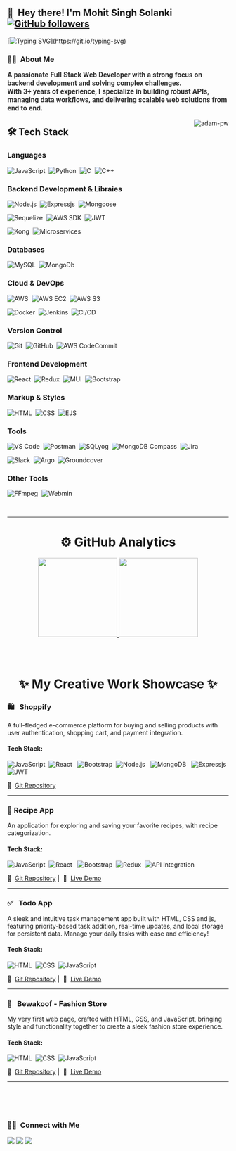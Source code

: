 ## 👋 &nbsp;Hey there! I'm Mohit Singh Solanki [![GitHub followers](https://img.shields.io/github/followers/MSinghSolanki.svg?style=social&label=Followers)](https://github.com/MSinghSolanki?tab=followers)

[![Typing SVG](https://readme-typing-svg.herokuapp.com?font=Roboto&weight=630&color=50C878&size=20&lines=Full+Stack+Web+Developer;Backend+API+Specialist;Cloud+Deployment+Expert;Passionate+Problem+Solver;Building+Scalable+Web+Solutions...)](https://git.io/typing-svg)

### 👨‍💻 &nbsp;About Me
<p style="font-family: 'Roboto', sans-serif; font-weight: bold; font-size: 16px; color: #333;">
  A passionate Full Stack Web Developer with a strong focus on backend development and solving complex challenges.
  <br>
  <strong>With 3+ years of experience</strong>,
  I specialize in building robust APIs, managing data workflows, and delivering scalable web solutions from end to end.
</p>


<p><img align="right" src="https://github.com/Adam-pw/Adam-pw/blob/main/animation_500_kxa883sd.gif" alt="adam-pw" /></p>

## 🛠️ **Tech Stack**

### **Languages**
![JavaScript](https://img.shields.io/badge/JavaScript-F7DF1E.svg?style=flat&logo=JavaScript&logoColor=black)&nbsp;
![Python](https://img.shields.io/badge/Python-3776AB?style=flat&logo=python&logoColor=white)&nbsp;
![C](https://img.shields.io/badge/C-00599C?style=flat&logo=c&logoColor=white)&nbsp;
![C++](https://img.shields.io/badge/C%2B%2B-00599C?style=flat&logo=cplusplus&logoColor=white)&nbsp;

### **Backend Development & Libraies**
![Node.js](https://img.shields.io/badge/-Node.js-05122A?style=flat&logo=node.js)&nbsp;
![Expressjs](https://img.shields.io/badge/-Expressjs-05122A?style=flat&logo=Express&Color=092E20)&nbsp;
![Mongoose](https://img.shields.io/badge/Mongoose-880000?style=flat&logo=mongoose&logoColor=white)&nbsp;

![Sequelize](https://img.shields.io/badge/Sequelize-52B0E7?style=flat&logo=sequelize&logoColor=white)&nbsp;
![AWS SDK](https://img.shields.io/badge/AWS_SDK-232F3E?style=flat&logo=amazonaws&logoColor=FF9900)&nbsp;
![JWT](https://img.shields.io/badge/JWT-000000?style=flat&logo=json-web-tokens&logoColor=white)&nbsp;

![Kong](https://img.shields.io/badge/Kong-00203F?style=flat&logo=kong&logoColor=white)&nbsp;
![Microservices](https://img.shields.io/badge/Microservices-FF6F00?style=flat&logo=microgenetics&logoColor=white)&nbsp;

### **Databases**
![MySQL](https://img.shields.io/badge/MySQL-4479A1.svg?style=flat&logo=MySQL&logoColor=white)&nbsp;
![MongoDb](https://img.shields.io/badge/MongoDb-47A248.svg?style=flat&logo=MongoDb&logoColor=white)&nbsp;

### **Cloud & DevOps**
![AWS](https://img.shields.io/badge/AWS-FF9900?style=flat&logo=amazonaws&logoColor=white)&nbsp;
![AWS EC2](https://img.shields.io/badge/AWS_EC2-FF9900?style=flat&logo=amazonec2&logoColor=white)&nbsp;
![AWS S3](https://img.shields.io/badge/AWS_S3-569A31?style=flat&logo=amazons3&logoColor=white)&nbsp;

![Docker](https://img.shields.io/badge/Docker-2496ED?style=flat&logo=docker&logoColor=white)&nbsp;
![Jenkins](https://img.shields.io/badge/Jenkins-D24939?style=flat&logo=jenkins&logoColor=white)&nbsp;
![CI/CD](https://img.shields.io/badge/CI%2FCD-239120?style=flat&logo=githubactions&logoColor=white)&nbsp;

### **Version Control**
![Git](https://img.shields.io/badge/Git-F05032?style=flat&logo=git&logoColor=white)&nbsp;
![GitHub](https://img.shields.io/badge/GitHub-181717?style=flat&logo=github&logoColor=white)&nbsp;
![AWS CodeCommit](https://img.shields.io/badge/AWS_CodeCommit-232F3E?style=flat&logo=aws&logoColor=FF9900)&nbsp;

### **Frontend Development**
![React](https://img.shields.io/badge/React-20232A?style=flat&logo=react&logoColor=61DAFB)&nbsp;
![Redux](https://img.shields.io/badge/Redux-764ABC?style=flat&logo=redux&logoColor=white)&nbsp;
![MUI](https://img.shields.io/badge/MUI-007FFF?style=flat&logo=mui&logoColor=white)&nbsp;
![Bootstrap](https://img.shields.io/badge/Bootstrap-7952B3?style=flat&logo=bootstrap&logoColor=white)&nbsp;

### **Markup & Styles**
![HTML](https://img.shields.io/badge/HTML5-E34F26?style=flat&logo=html5&logoColor=white)&nbsp;
![CSS](https://img.shields.io/badge/CSS3-1572B6?style=flat&logo=css3&logoColor=white)&nbsp;
![EJS](https://img.shields.io/badge/EJS-000000?style=flat&logo=ejs&logoColor=white)&nbsp;

### **Tools**
![VS Code](https://img.shields.io/badge/VS_Code-0078D4?style=flat&logo=visualstudiocode&logoColor=white)&nbsp;
![Postman](https://img.shields.io/badge/Postman-FF6C37?style=flat&logo=postman&logoColor=white)&nbsp;
![SQLyog](https://img.shields.io/badge/SQLyog-001F3D?style=flat&logo=sql&logoColor=white)&nbsp;
![MongoDB Compass](https://img.shields.io/badge/MongoDB_Compass-47A248?style=flat&logo=mongodb&logoColor=white)&nbsp;
![Jira](https://img.shields.io/badge/Jira-0052CC?style=flat&logo=jira&logoColor=white)&nbsp;

![Slack](https://img.shields.io/badge/Slack-4A154B?style=flat&logo=slack&logoColor=white)&nbsp;
![Argo](https://img.shields.io/badge/Argo-CD-0078D7?style=flat&logo=argo&logoColor=white)&nbsp;
![Groundcover](https://img.shields.io/badge/Groundcover-1A5BA8?style=flat&logo=data:image/png;base64,iVBORw0KGgoAAAANSUhEUgAAACAAAAAgCAYAAABzenr0AAABhklEQVR4nO3XPU7DQBgH8L+IkokVRbKEFMKa6AK8QFtoKKcgKIosheQFtQUUUiQBgkUjEHKGltbOwNWsxl5cEc8/H0FzszEwSDYPckHnbGDBliWic+CVxtEBRpmdR08+6cZhOHVSNAOYTS8CgLijAdYPczXZm7vmSb1TrUqr+FkVJv9Q/gCKT3YNwRtBVjvcyK80kVmkNkZq44RxDiwHwYwkN2MhmOcRfSeIf4alEsGAF0N9wWcM+dxxF9s5kaYniRMQQs5kiKmUwM23lEt5RDmcjSYiOQSZ5EhpmES1FKZCAuZMSoJ5kZFmIjsEmaRJmESZpEhRk4jjR5mSDMmjiM5XjXEecf2FVJin+FIC/1JW78EHnPkvvwhF+4nlfXn/YhKZAAAAAElFTkSuQmCC&logoColor=white)&nbsp;


### **Other Tools**
![FFmpeg](https://img.shields.io/badge/FFmpeg-FF6600?style=flat&logo=ffmpeg&logoColor=white)&nbsp;
![Webmin](https://img.shields.io/badge/Webmin-000000?style=flat&logo=webmin&logoColor=white)&nbsp;

<br>

---

<h1 align="center">⚙️ GitHub Analytics</h1>
<p align="center">
<a href="https://github.com/AVS1508">
  <img height="180em" src="https://github-readme-stats-eight-theta.vercel.app/api?username=sandeepKumarMurmu&show_icons=true&theme=algolia&include_all_commits=true&count_private=true"/>
  <img height="180em" src="https://github-readme-stats-eight-theta.vercel.app/api/top-langs/?username=sandeepKumarMurmu&layout=compact&langs_count=8&theme=algolia"/>
</a>
</p>

<br/>
<br/>

<h1 align="center">✨ My Creative Work Showcase ✨</h1> 

### 🛍️ &nbsp; **Shoppify**
A full-fledged e-commerce platform for buying and selling products with user authentication, shopping cart, and payment integration.
#### **Tech Stack:**
![JavaScript](https://img.shields.io/badge/JavaScript-F7DF1E?style=flat&logo=javascript&logoColor=black)&nbsp;
![React](https://img.shields.io/badge/React-20232A?style=flat&logo=react&logoColor=61DAFB) &nbsp; 
![Bootstrap](https://img.shields.io/badge/Bootstrap-7952B3?style=flat&logo=bootstrap&logoColor=white)&nbsp;
![Node.js](https://img.shields.io/badge/Node.js-339933?style=flat&logo=node.js&logoColor=white) &nbsp; 
![MongoDB](https://img.shields.io/badge/MongoDB-47A248?style=flat&logo=mongodb&logoColor=white) &nbsp; 
![Expressjs](https://img.shields.io/badge/-Expressjs-05122A?style=flat&logo=Express&Color=092E20)&nbsp;
![JWT](https://img.shields.io/badge/JWT-000000?style=flat&logo=json-web-tokens&logoColor=white)

📂&nbsp; <a href = "https://github.com/sandeepKumarMurmu/shoppify">Git Repository</a>

---
### 🍳 **Recipe App**
An application for exploring and saving your favorite recipes, with recipe categorization.

#### **Tech Stack:**
![JavaScript](https://img.shields.io/badge/JavaScript-F7DF1E?style=flat&logo=javascript&logoColor=black)&nbsp;
![React](https://img.shields.io/badge/React-20232A?style=flat&logo=react&logoColor=61DAFB) &nbsp; 
![Bootstrap](https://img.shields.io/badge/Bootstrap-7952B3?style=flat&logo=bootstrap&logoColor=white)&nbsp;
![Redux](https://img.shields.io/badge/Redux-764ABC?style=flat&logo=redux&logoColor=white)&nbsp;
![API Integration](https://img.shields.io/badge/API%20Integration-0078D7?style=flat&logo=api&logoColor=white)&nbsp;

📂&nbsp; <a href = "https://github.com/sandeepKumarMurmu/food_recipe/tree/main/recipe">Git Repository</a> | &nbsp;🚀  &nbsp;<a href="https://recipe-puce.vercel.app/">Live Demo</a> 

---
### ✅ &nbsp; **Todo App**
A sleek and intuitive task management app built with HTML, CSS and js, featuring priority-based task addition, real-time updates, and local storage for persistent data. Manage your daily tasks with ease and efficiency!
#### **Tech Stack:**
![HTML](https://img.shields.io/badge/HTML5-E34F26?style=flat&logo=html5&logoColor=white)&nbsp;
![CSS](https://img.shields.io/badge/CSS3-1572B6?style=flat&logo=css3&logoColor=white)&nbsp;
![JavaScript](https://img.shields.io/badge/JavaScript-F7DF1E?style=flat&logo=javascript&logoColor=black)&nbsp;

📂&nbsp; <a href = "https://github.com/sandeepKumarMurmu/todo">Git Repository</a> | &nbsp;🚀  &nbsp;<a href="https://todo-omega-two.vercel.app/">Live Demo</a> 

---
### 👕 &nbsp; **Bewakoof - Fashion Store**
My very first web page, crafted with HTML, CSS, and JavaScript, bringing style and functionality together to create a sleek fashion store experience. 

#### **Tech Stack:**
![HTML](https://img.shields.io/badge/HTML5-E34F26?style=flat&logo=html5&logoColor=white)&nbsp;
![CSS](https://img.shields.io/badge/CSS3-1572B6?style=flat&logo=css3&logoColor=white)&nbsp;
![JavaScript](https://img.shields.io/badge/JavaScript-F7DF1E?style=flat&logo=javascript&logoColor=black)&nbsp;

📂&nbsp; <a href = "https://github.com/reeteshin/bewakoof">Git Repository</a> | &nbsp;🚀  &nbsp;<a href="https://bewakoof-tawny.vercel.app/">Live Demo</a> 

---
<br/>
<br/>
<br/>

### 🤝🏻 &nbsp;Connect with Me

<p align="center">

<a href="https://www.linkedin.com/in/mohit-singh-solanki-32602922b/"><img src="https://img.shields.io/badge/Mohit%20Singh%20Solanki-0077B5?style=flat&logo=Linkedin&logoColor=white"/></a>
<a href="mailto:mohitsinghsolanki01@gmail.com"><img src="https://img.shields.io/badge/-mohitsinghsolanki01@gmail.com-D14836?style=flat&logo=Gmail&logoColor=white"/></a>
<a href="#"><img src="https://img.shields.io/badge/-S.K.Murmu-1769FF?style=flat&logo=Telegram&logoColor=white"/></a>



</p>
